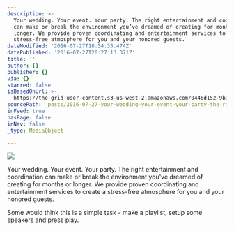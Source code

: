 ```yaml
---
description: >-
  Your wedding. Your event. Your party. The right entertainment and coordination
  can make or break the environment you’ve dreamed of creating for months or
  longer. We provide proven coordinating and entertainment services to create a
  stress-free atmosphere for you and your honored guests.
dateModified: '2016-07-27T18:54:35.474Z'
datePublished: '2016-07-27T20:27:13.371Z'
title: ''
author: []
publisher: {}
via: {}
starred: false
isBasedOnUrl: >-
  https://the-grid-user-content.s3-us-west-2.amazonaws.com/0446d152-9b91-40c9-b659-5b8d4581a6fb.jpg
sourcePath: _posts/2016-07-27-your-wedding-your-event-your-party-the-right-entertainmen.md
inFeed: true
hasPage: false
inNav: false
_type: MediaObject

---
```

![](https://the-grid-user-content.s3-us-west-2.amazonaws.com/0446d152-9b91-40c9-b659-5b8d4581a6fb.jpg)

Your wedding. Your event. Your party. The right entertainment and coordination can make or break the environment you've dreamed of creating for months or longer. We provide proven coordinating and entertainment services to create a stress-free atmosphere for you and your honored guests.

Some would think this is a simple task - make a playlist, setup some speakers and press play.